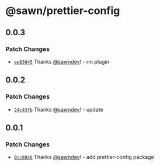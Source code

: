 # @sawn/prettier-config

## 0.0.3

### Patch Changes

- [`ee83845`](https://github.com/sawndev/configs/commit/ee838457ec10796b77ba79790d1ec93185e12bc4) Thanks [@sawndev](https://github.com/sawndev)! - rm plugin

## 0.0.2

### Patch Changes

- [`24c43fb`](https://github.com/sawndev/configs/commit/24c43fb62a266c10d2d4fbf087dda67aac143f33) Thanks [@sawndev](https://github.com/sawndev)! - update

## 0.0.1

### Patch Changes

- [`0cc8846`](https://github.com/sawndev/configs/commit/0cc88463836c588a68bbbeb722953735ae78bc73) Thanks [@sawndev](https://github.com/sawndev)! - add prettier-config package
